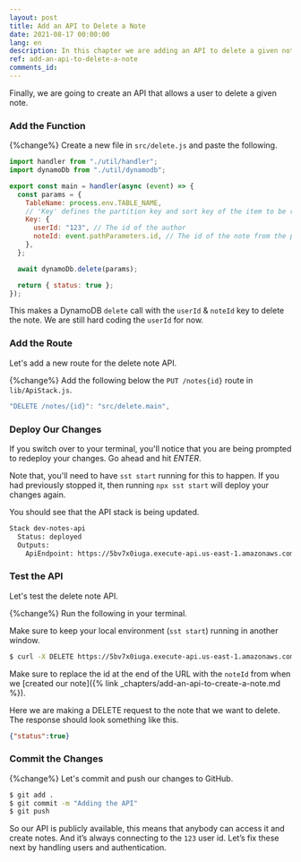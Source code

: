 ```yaml
---
layout: post
title: Add an API to Delete a Note
date: 2021-08-17 00:00:00
lang: en
description: In this chapter we are adding an API to delete a given note. It'll trigger a Lambda function when we hit the API and delete the note from our DynamoDB table.
ref: add-an-api-to-delete-a-note
comments_id: 
---
```


Finally, we are going to create an API that allows a user to delete a given note.

### Add the Function

{%change%} Create a new file in `src/delete.js` and paste the following.

``` javascript
import handler from "./util/handler";
import dynamoDb from "./util/dynamodb";

export const main = handler(async (event) => {
  const params = {
    TableName: process.env.TABLE_NAME,
    // 'Key' defines the partition key and sort key of the item to be removed
    Key: {
      userId: "123", // The id of the author
      noteId: event.pathParameters.id, // The id of the note from the path
    },
  };

  await dynamoDb.delete(params);

  return { status: true };
});
```

This makes a DynamoDB `delete` call with the `userId` & `noteId` key to delete the note. We are still hard coding the `userId` for now.

### Add the Route

Let's add a new route for the delete note API.

{%change%} Add the following below the `PUT /notes{id}` route in `lib/ApiStack.js`.

``` js
"DELETE /notes/{id}": "src/delete.main",
```

### Deploy Our Changes

If you switch over to your terminal, you'll notice that you are being prompted to redeploy your changes. Go ahead and hit _ENTER_.

Note that, you'll need to have `sst start` running for this to happen. If you had previously stopped it, then running `npx sst start` will deploy your changes again.

You should see that the API stack is being updated.

``` bash
Stack dev-notes-api
  Status: deployed
  Outputs:
    ApiEndpoint: https://5bv7x0iuga.execute-api.us-east-1.amazonaws.com
```

### Test the API

Let's test the delete note API.

{%change%} Run the following in your terminal.

Make sure to keep your local environment (`sst start`) running in another window.

``` bash
$ curl -X DELETE https://5bv7x0iuga.execute-api.us-east-1.amazonaws.com/notes/NOTE_ID
```

Make sure to replace the id at the end of the URL with the `noteId` from when we [created our note]({% link _chapters/add-an-api-to-create-a-note.md %}).

Here we are making a DELETE request to the note that we want to delete. The response should look something like this.

``` json
{"status":true}
```

### Commit the Changes

{%change%} Let's commit and push our changes to GitHub.

``` bash
$ git add .
$ git commit -m "Adding the API"
$ git push
```

So our API is publicly available, this means that anybody can access it and create notes. And it’s always connecting to the `123` user id. Let’s fix these next by handling users and authentication.
